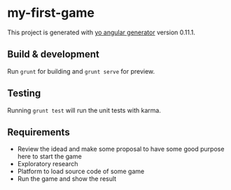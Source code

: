 # my-first-game

This project is generated with [yo angular generator](https://github.com/yeoman/generator-angular)
version 0.11.1.

## Build & development

Run `grunt` for building and `grunt serve` for preview.

## Testing

Running `grunt test` will run the unit tests with karma.

## Requirements
* Review the idead and make some proposal to have some good purpose here to start the game
* Exploratory research
* Platform to load source code of some game
* Run the game and show the result